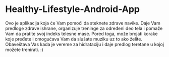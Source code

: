 # Healthy-Lifestyle-Android-App
Ovo je aplikacija koja će Vam pomoći da steknete zdrave navike. Daje Vam predloge zdrave ishrane, organizuje treninge za određeni deo tela i pomaže Vam da pratite svoj indeks telesne mase. Pored toga, može brojati korake koje pređete i omogućava Vam da slušate muziku uz to ako želite. Obaveštava Vas kada je vereme za hidrataciju i daje predlog teretane u kojoj možete trenirati. :)
